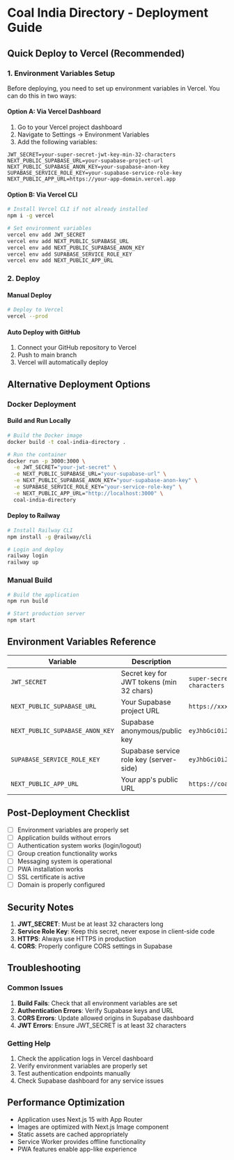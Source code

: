 # Coal India Directory - Deployment Guide

## Quick Deploy to Vercel (Recommended)

### 1. Environment Variables Setup

Before deploying, you need to set up environment variables in Vercel. You can do this in two ways:

#### Option A: Via Vercel Dashboard

1. Go to your Vercel project dashboard
2. Navigate to Settings → Environment Variables
3. Add the following variables:

```
JWT_SECRET=your-super-secret-jwt-key-min-32-characters
NEXT_PUBLIC_SUPABASE_URL=your-supabase-project-url
NEXT_PUBLIC_SUPABASE_ANON_KEY=your-supabase-anon-key
SUPABASE_SERVICE_ROLE_KEY=your-supabase-service-role-key
NEXT_PUBLIC_APP_URL=https://your-app-domain.vercel.app
```

#### Option B: Via Vercel CLI

```bash
# Install Vercel CLI if not already installed
npm i -g vercel

# Set environment variables
vercel env add JWT_SECRET
vercel env add NEXT_PUBLIC_SUPABASE_URL
vercel env add NEXT_PUBLIC_SUPABASE_ANON_KEY
vercel env add SUPABASE_SERVICE_ROLE_KEY
vercel env add NEXT_PUBLIC_APP_URL
```

### 2. Deploy

#### Manual Deploy

```bash
# Deploy to Vercel
vercel --prod
```

#### Auto Deploy with GitHub

1. Connect your GitHub repository to Vercel
2. Push to main branch
3. Vercel will automatically deploy

## Alternative Deployment Options

### Docker Deployment

#### Build and Run Locally

```bash
# Build the Docker image
docker build -t coal-india-directory .

# Run the container
docker run -p 3000:3000 \
  -e JWT_SECRET="your-jwt-secret" \
  -e NEXT_PUBLIC_SUPABASE_URL="your-supabase-url" \
  -e NEXT_PUBLIC_SUPABASE_ANON_KEY="your-supabase-anon-key" \
  -e SUPABASE_SERVICE_ROLE_KEY="your-service-role-key" \
  -e NEXT_PUBLIC_APP_URL="http://localhost:3000" \
  coal-india-directory
```

#### Deploy to Railway

```bash
# Install Railway CLI
npm install -g @railway/cli

# Login and deploy
railway login
railway up
```

### Manual Build

```bash
# Build the application
npm run build

# Start production server
npm start
```

## Environment Variables Reference

| Variable                        | Description                              | Example                                      |
| ------------------------------- | ---------------------------------------- | -------------------------------------------- |
| `JWT_SECRET`                    | Secret key for JWT tokens (min 32 chars) | `super-secret-jwt-key-minimum-32-characters` |
| `NEXT_PUBLIC_SUPABASE_URL`      | Your Supabase project URL                | `https://xxxx.supabase.co`                   |
| `NEXT_PUBLIC_SUPABASE_ANON_KEY` | Supabase anonymous/public key            | `eyJhbGciOiJIUzI1NiIsInR5cCI6IkpXVCJ9...`    |
| `SUPABASE_SERVICE_ROLE_KEY`     | Supabase service role key (server-side)  | `eyJhbGciOiJIUzI1NiIsInR5cCI6IkpXVCJ9...`    |
| `NEXT_PUBLIC_APP_URL`           | Your app's public URL                    | `https://coal-india.vercel.app`              |

## Post-Deployment Checklist

- [ ] Environment variables are properly set
- [ ] Application builds without errors
- [ ] Authentication system works (login/logout)
- [ ] Group creation functionality works
- [ ] Messaging system is operational
- [ ] PWA installation works
- [ ] SSL certificate is active
- [ ] Domain is properly configured

## Security Notes

1. **JWT_SECRET**: Must be at least 32 characters long
2. **Service Role Key**: Keep this secret, never expose in client-side code
3. **HTTPS**: Always use HTTPS in production
4. **CORS**: Properly configure CORS settings in Supabase

## Troubleshooting

### Common Issues

1. **Build Fails**: Check that all environment variables are set
2. **Authentication Errors**: Verify Supabase keys and URL
3. **CORS Errors**: Update allowed origins in Supabase dashboard
4. **JWT Errors**: Ensure JWT_SECRET is at least 32 characters

### Getting Help

1. Check the application logs in Vercel dashboard
2. Verify environment variables are properly set
3. Test authentication endpoints manually
4. Check Supabase dashboard for any service issues

## Performance Optimization

- Application uses Next.js 15 with App Router
- Images are optimized with Next.js Image component
- Static assets are cached appropriately
- Service Worker provides offline functionality
- PWA features enable app-like experience
